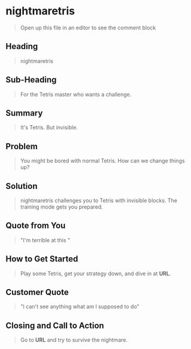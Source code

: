 # nightmaretris #

> Open up this file in an editor to see the comment block

<!--

There is an approach called "working backwards" that is widely used at Amazon. They work backwards from the customer, rather than starting with an idea for a product and trying to bolt customers onto it. While working backwards can be applied to any specific product decision, using this approach is especially important when developing new products or features.

For new initiatives a product manager typically starts by writing an internal press release announcing the finished product. The target audience for the press release is the new/updated product's customers, which can be retail customers or internal users of a tool or technology. Internal press releases are centered around the customer problem, how current solutions (internal or external) fail, and how the new product will blow away existing solutions.

Keep it simple. 3-4 sentences for each heading. Cut out the fat. Don't make it into a spec.

Oh, and I also like to write press-releases in what I call "Oprah-speak" for mainstream consumer products. Imagine you're sitting on Oprah's couch and have just explained the product to her, and then you listen as she explains it to her audience. That's "Oprah-speak", not "Geek-speak".

 -->

## Heading ##
  > nightmaretris

## Sub-Heading ##
  > For the Tetris master who wants a challenge.

## Summary ##
  > It's Tetris. But invisible.

## Problem ##
  > You might be bored with normal Tetris. How can we change things up?

## Solution ##
  > nightmaretris challenges you to Tetris with invisible blocks. The training mode gets you prepared.

## Quote from You ##
  > "I'm terrible at this "

## How to Get Started ##
  > Play some Tetris, get your strategy down, and dive in at __URL__.

## Customer Quote ##
  > "I can't see anything what am I supposed to do"

## Closing and Call to Action ##
  > Go to __URL__ and try to survive the nightmare.
